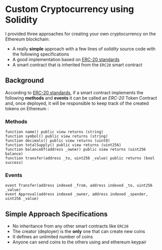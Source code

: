 # Custom Cryptocurrency using Solidity

I provided three approaches for creating your own cryptocurrency on the Ethereum blockchain:
- A really **simple** approach with a few lines of _solidity_ source code with the following specifications
- A good implementation based on [ERC-20 standards][0]
- A smart contract that is inherited from the `ERC20` smart contract

## Background

According to [ERC-20 standards][0], if a smart contract implements the following **methods** and **events** it can be called an _ERC-20_ Token Contract and, once deployed, it will be responsible to keep track of the created tokens on Ethereum :

### Methods

```solidity
function name() public view returns (string)
function symbol() public view returns (string)
function decimals() public view returns (uint8)
function totalSupply() public view returns (uint256)
function balanceOf(address _owner) public view returns (uint256 balance)
function transfer(address _to, uint256 _value) public returns (bool success)
```

### Events

```solidity
event Transfer(address indexed _from, address indexed _to, uint256 _value)
event Approval(address indexed _owner, address indexed _spender, uint256 _value)
```


## Simple Approach Specifications

- No inheritance from any other smart contracts like `ERC20`
- The creator (deployer) is the **only** one that can create new coins
- It defines an unlimited number of coins
- Anyone can send coins to the others using and ethereum keypair


[0]: https://ethereum.org/en/developers/docs/standards/tokens/erc-20/

